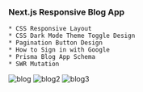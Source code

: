 ### Next.js Responsive Blog App

    * CSS Responsive Layout
    * CSS Dark Mode Theme Toggle Design
    * Pagination Button Design
    * How to Sign in with Google
    * Prisma Blog App Schema
    * SWR Mutation
![blog](https://github.com/petekgithub/hellopettek-blog/assets/38165351/2d31bb92-191e-4054-9b80-08cf237c9192)
![blog2](https://github.com/petekgithub/hellopettek-blog/assets/38165351/0e2cd3b5-df11-4eec-88dd-1798446eb29f)
![blog3](https://github.com/petekgithub/hellopettek-blog/assets/38165351/ad0dd67e-d9c2-4a19-af7c-0130f36b9319)
